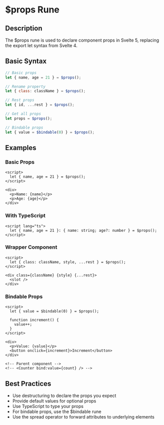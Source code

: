 # $props Rune

## Description

The $props rune is used to declare component props in Svelte 5,
replacing the export let syntax from Svelte 4.

## Basic Syntax

```js
// Basic props
let { name, age = 21 } = $props();

// Rename property
let { class: className } = $props();

// Rest props
let { id, ...rest } = $props();

// Get all props
let props = $props();

// Bindable props
let { value = $bindable(0) } = $props();
```

## Examples

### Basic Props

```svelte
<script>
  let { name, age = 21 } = $props();
</script>

<div>
  <p>Name: {name}</p>
  <p>Age: {age}</p>
</div>
```

### With TypeScript

```svelte
<script lang="ts">
  let { name, age = 21 }: { name: string; age?: number } = $props();
</script>
```

### Wrapper Component

```svelte
<script>
  let { class: className, style, ...rest } = $props();
</script>

<div class={className} {style} {...rest}>
  <slot />
</div>
```

### Bindable Props

```svelte
<script>
  let { value = $bindable(0) } = $props();

  function increment() {
    value++;
  }
</script>

<div>
  <p>Value: {value}</p>
  <button onclick={increment}>Increment</button>
</div>

<!-- Parent component -->
<!-- <Counter bind:value={count} /> -->
```

## Best Practices

- Use destructuring to declare the props you expect
- Provide default values for optional props
- Use TypeScript to type your props
- For bindable props, use the $bindable rune
- Use the spread operator to forward attributes to underlying elements
